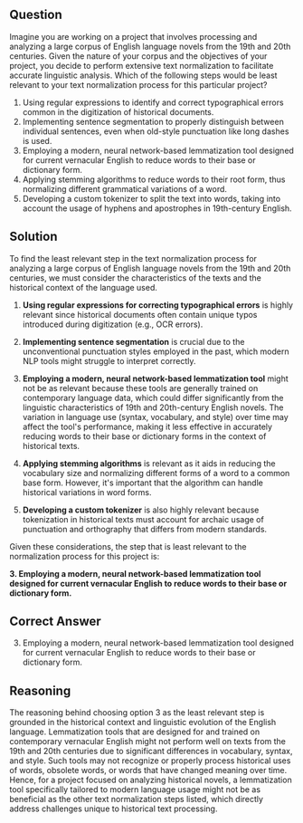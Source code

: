 ## Question
Imagine you are working on a project that involves processing and analyzing a large corpus of English language novels from the 19th and 20th centuries. Given the nature of your corpus and the objectives of your project, you decide to perform extensive text normalization to facilitate accurate linguistic analysis. Which of the following steps would be least relevant to your text normalization process for this particular project?

1. Using regular expressions to identify and correct typographical errors common in the digitization of historical documents.
2. Implementing sentence segmentation to properly distinguish between individual sentences, even when old-style punctuation like long dashes is used.
3. Employing a modern, neural network-based lemmatization tool designed for current vernacular English to reduce words to their base or dictionary form.
4. Applying stemming algorithms to reduce words to their root form, thus normalizing different grammatical variations of a word.
5. Developing a custom tokenizer to split the text into words, taking into account the usage of hyphens and apostrophes in 19th-century English.

## Solution

To find the least relevant step in the text normalization process for analyzing a large corpus of English language novels from the 19th and 20th centuries, we must consider the characteristics of the texts and the historical context of the language used. 

1. **Using regular expressions for correcting typographical errors** is highly relevant since historical documents often contain unique typos introduced during digitization (e.g., OCR errors).

2. **Implementing sentence segmentation** is crucial due to the unconventional punctuation styles employed in the past, which modern NLP tools might struggle to interpret correctly.

3. **Employing a modern, neural network-based lemmatization tool** might not be as relevant because these tools are generally trained on contemporary language data, which could differ significantly from the linguistic characteristics of 19th and 20th-century English novels. The variation in language use (syntax, vocabulary, and style) over time may affect the tool's performance, making it less effective in accurately reducing words to their base or dictionary forms in the context of historical texts.

4. **Applying stemming algorithms** is relevant as it aids in reducing the vocabulary size and normalizing different forms of a word to a common base form. However, it's important that the algorithm can handle historical variations in word forms.

5. **Developing a custom tokenizer** is also highly relevant because tokenization in historical texts must account for archaic usage of punctuation and orthography that differs from modern standards.

Given these considerations, the step that is least relevant to the normalization process for this project is:

**3. Employing a modern, neural network-based lemmatization tool designed for current vernacular English to reduce words to their base or dictionary form.**

## Correct Answer

3. Employing a modern, neural network-based lemmatization tool designed for current vernacular English to reduce words to their base or dictionary form.

## Reasoning

The reasoning behind choosing option 3 as the least relevant step is grounded in the historical context and linguistic evolution of the English language. Lemmatization tools that are designed for and trained on contemporary vernacular English might not perform well on texts from the 19th and 20th centuries due to significant differences in vocabulary, syntax, and style. Such tools may not recognize or properly process historical uses of words, obsolete words, or words that have changed meaning over time. Hence, for a project focused on analyzing historical novels, a lemmatization tool specifically tailored to modern language usage might not be as beneficial as the other text normalization steps listed, which directly address challenges unique to historical text processing.